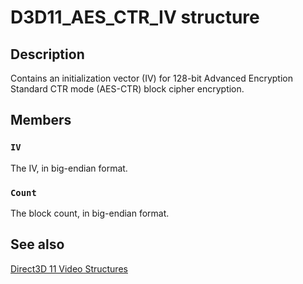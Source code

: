 # D3D11_AES_CTR_IV structure

## Description

Contains an initialization vector (IV) for 128-bit Advanced Encryption Standard CTR mode (AES-CTR) block cipher encryption.

## Members

### `IV`

The IV, in big-endian format.

### `Count`

The block count, in big-endian format.

## See also

[Direct3D 11 Video Structures](https://learn.microsoft.com/windows/desktop/medfound/direct3d-11-video-structures)